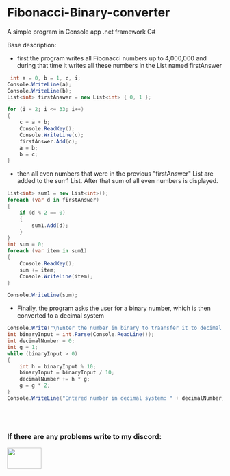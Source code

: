 # Fibonacci-Binary-converter

A simple program in Console app .net framework C#

Base description:

- first the program writes all Fibonacci numbers up to 4,000,000 and during that time it writes all these numbers in the List named firstAnswer
```C#
 int a = 0, b = 1, c, i;
Console.WriteLine(a);
Console.WriteLine(b);
List<int> firstAnswer = new List<int> { 0, 1 };

for (i = 2; i <= 33; i++)
{
    c = a + b;
    Console.ReadKey();
    Console.WriteLine(c);
    firstAnswer.Add(c);
    a = b;
    b = c;
}
```
- then all even numbers that were in the previous "firstAnswer" List are added to the sum1 List. After that sum of all even numbers is displayed.
```C#
List<int> sum1 = new List<int>();
foreach (var d in firstAnswer)
{
    if (d % 2 == 0)
    {
        sum1.Add(d);
    }
}
int sum = 0;
foreach (var item in sum1)
{
    Console.ReadKey();
    sum += item;
    Console.WriteLine(item);
}  

Console.WriteLine(sum);
```
- Finally, the program asks the user for a binary number, which is then converted to a decimal system
```C#
Console.Write("\nEnter the number in binary to traansfer it to decimal number: ");
int binaryInput = int.Parse(Console.ReadLine());
int decimalNumber = 0;
int g = 1;
while (binaryInput > 0)
{
    int h = binaryInput % 10;
    binaryInput = binaryInput / 10;
    decimalNumber += h * g;
    g = g * 2;
}
Console.WriteLine("Entered number in decimal system: " + decimalNumber);
```
<br></br>
<h3>If there are any problems write to my discord:</h3><a href="https://discordapp.com/users/869579499266793512" target="_blank" title="My discord account" id="logo" target="_blank" data-hveid="8"><img src="https://jablickar.cz/wp-content/uploads/2021/03/Discord-logo.png.webp" height="50" width="80"></a>


